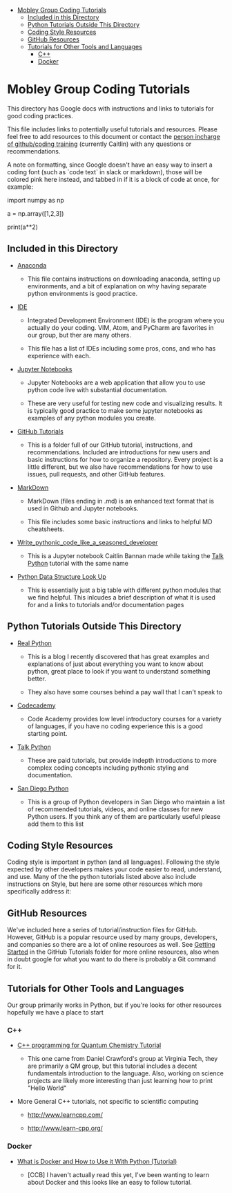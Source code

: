 - [Mobley Group Coding Tutorials](#mobley-group-coding-tutorials)
  - [Included in this Directory](#included-in-this-directory)
  - [Python Tutorials Outside This Directory](#python-tutorials-outside-this-directory)
  - [Coding Style Resources](#coding-style-resources)
  - [GitHub Resources](#github-resources)
  - [Tutorials for Other Tools and Languages](#tutorials-for-other-tools-and-languages)
    - [C++](#c)
    - [Docker](#docker)

# Mobley Group Coding Tutorials

This directory has Google docs with instructions and links to tutorials for good coding practices.

This file includes links to potentially useful tutorials and resources. Please feel free to add resources to this document or contact the [<span class="underline">person incharge of github/coding training</span>](https://docs.google.com/document/d/1Eg8RrzOkVbDpDjGlE6ttzCz8QpbMo_QFfazVoXa1hhU/edit) (currently Caitlin) with any questions or recommendations.

A note on formatting, since Google doesn't have an easy way to insert a coding font (such as \`code text\` in slack or markdown), those will be colored pink here instead, and tabbed in if it is a block of code at once, for example:

import numpy as np

a = np.array(\[1,2,3\])

print(a\*\*2)

## Included in this Directory

- [<span class="underline">Anaconda</span> <span class="underline"> </span>](https://docs.google.com/document/d/1v79U2AEQ2-NDZD9LBHNQsjQOSgHHeiycFYhJRfUhrU0/edit?usp=sharing)

  - This file contains instructions on downloading anaconda, setting up environments, and a bit of explanation on why having separate python environments is good practice.

- [<span class="underline">IDE</span>](https://docs.google.com/document/d/1WFGGA0mV-jfTaHpOgGWJDWFns2GZxozjhaF1mDm06oE/edit?usp=sharing)

  - Integrated Development Environment (IDE) is the program where you actually do your coding. VIM, Atom, and PyCharm are favorites in our group, but ther are many others.

  - This file has a list of IDEs including some pros, cons, and who has experience with each.

- [<span class="underline">Jupyter Notebooks</span>](https://docs.google.com/document/d/1ypxBWF2Kfd2H5CBTI2SSet6x7m89W9Iu2qpWanTBFng/edit?usp=sharing)

  - Jupyter Notebooks are a web application that allow you to use python code live with substantial documentation.

  - These are very useful for testing new code and visualizing results. It is typically good practice to make some jupyter notebooks as examples of any python modules you create.

- [<span class="underline">GitHub Tutorials</span>](https://drive.google.com/drive/folders/1nyZ2rZIw2fpd-HgCxxpFy-ipZ1tZ0B55?usp=sharing)

  - This is a folder full of our GitHub tutorial, instructions, and recommendations. Included are introductions for new users and basic instructions for how to organize a repository. Every project is a little different, but we also have recommendations for how to use issues, pull requests, and other GitHub features.

- [<span class="underline">MarkDown</span>](https://docs.google.com/document/d/1lcgR7TldQzPK61yOHV8V9ruzbEpbLBUdLklC7ess98w/edit?usp=sharing)

  - MarkDown (files ending in .md) is an enhanced text format that is used in Github and Jupyter notebooks.

  - This file includes some basic instructions and links to helpful MD cheatsheets.

- [<span class="underline">Write\_pythonic\_code\_like\_a\_seasoned\_developer</span>](https://drive.google.com/file/d/1yMqR6xXgWHg2lK-IWwMXR7zFFNSrrqmL/view?usp=sharing)

  - This is a Jupyter notebook Caitlin Bannan made while taking the [<span class="underline">Talk Python</span>](https://training.talkpython.fm/courses/explore_pythonic_code/write-pythonic-code-like-a-seasoned-developer) tutorial with the same name

- [<span class="underline">Python Data Structure Look Up</span>](https://docs.google.com/spreadsheets/d/11lP_mdGth9t1I4HOeNzeSj1jz5e8FTzBbHIUFN5F0Qw/edit?usp=sharing)

  - This is essentially just a big table with different python modules that we find helpful. This inlcudes a brief description of what it is used for and a links to tutorials and/or documentation pages

## Python Tutorials Outside This Directory

- [<span class="underline">Real Python</span>](https://realpython.com/start-here/)

  - This is a blog I recently discovered that has great examples and explanations of just about everything you want to know about python, great place to look if you want to understand something better.

  - They also have some courses behind a pay wall that I can't speak to

- [<span class="underline">Codecademy</span>](https://www.codecademy.com/)

  - Code Academy provides low level introductory courses for a variety of languages, if you have no coding experience this is a good starting point.

- [<span class="underline">Talk Python</span>](https://training.talkpython.fm/policies/pricing)

  - These are paid tutorials, but provide indepth introductions to more complex coding concepts including pythonic styling and documentation.

- [<span class="underline">San Diego Python</span>](http://www.pythonsd.org/pages/getting-started.html)

  - This is a group of Python developers in San Diego who maintain a list of recommended tutorials, videos, and online classes for new Python users. If you think any of them are particularly useful please add them to this list

## Coding Style Resources

Coding style is important in python (and all languages). Following the style expected by other developers makes your code easier to read, understand, and use. Many of the the python tutorials listed above also include instructions on Style, but here are some other resources which more specifically address it:

## GitHub Resources

We've included here a series of tutorial/instruction files for GitHub. However, GitHub is a popular resource used by many groups, developers, and companies so there are a lot of online resources as well. See [<span class="underline">Getting Started</span>](https://docs.google.com/document/d/15GPXIdxUpaz693vgKeKaM5yQb0q7dBS61tUg4E3mBUc/edit?usp=sharing) in the GitHub Tutorials folder for more online resources, also when in doubt google for what you want to do there is probably a Git command for it.

## Tutorials for Other Tools and Languages

Our group primarily works in Python, but if you're looks for other resources hopefully we have a place to start

### C++

- [<span class="underline">C++ programming for Quantum Chemistry Tutorial</span>](http://sirius.chem.vt.edu/wiki/doku.php?id=crawdad:programming)

  - This one came from Daniel Crawford's group at Virginia Tech, they are primarily a QM group, but this tutorial includes a decent fundamentals introduction to the language. Also, working on science projects are likely more interesting than just learning how to print "Hello World"

- More General C++ tutorials, not specific to scientific computing

  - [<span class="underline">http://www.learncpp.com/</span>](http://www.learncpp.com/)

  - [<span class="underline">http://www.learn-cpp.org/</span>](http://www.learn-cpp.org/)

### Docker

- [<span class="underline">What is Docker and How to Use it With Python (Tutorial)</span>](https://dev.to/djangostars/what-is-docker-and-how-to-use-it-with-python-tutorial-87a)

  - \[CCB\] I haven't actually read this yet, I've been wanting to learn about Docker and this looks like an easy to follow tutorial.
